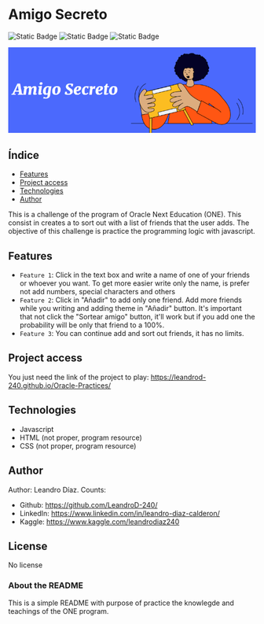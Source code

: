 # Amigo Secreto

![Static Badge](https://img.shields.io/badge/license-None-brightgreen)
![Static Badge](https://img.shields.io/badge/realease%20date-february-blue)
![Static Badge](https://img.shields.io/badge/status-finished-green)

![Amigo Secreto image](AmigoSecreto.png)

## Índice

- [Features](#Features)
- [Project access](#Project-access)
- [Technologies](#Technologies)
- [Author](#Author)

This is a challenge of the program of Oracle Next Education (ONE). This consist in creates a to sort out with a list of friends that the user adds. The objective of this challenge is practice the programming logic with javascript.

## Features

- `Feature 1`: Click in the text box and write a name of one of your friends or whoever you want. To get more easier write only the name, is prefer not add numbers, special characters and others
- `Feature 2`: Click in "Añadir" to add only one friend. Add more friends while you writing and adding theme in "Añadir" button. It's important that not click the "Sortear amigo" button, it'll work but if you add one the probability will be only that friend to a 100%.
- `Feature 3`: You can continue add and sort out friends, it has no limits.

## Project access

You just need the link of the project to play: https://leandrod-240.github.io/Oracle-Practices/

## Technologies

- Javascript
- HTML (not proper, program resource)
- CSS (not proper, program resource)

## Author

Author: Leandro Díaz. Counts:

- Github: https://github.com/LeandroD-240/
- LinkedIn: https://www.linkedin.com/in/leandro-diaz-calderon/
- Kaggle: https://www.kaggle.com/leandrodiaz240

## License
No license

### About the README

This is a simple README with purpose of practice the knowlegde and teachings of the ONE program.
